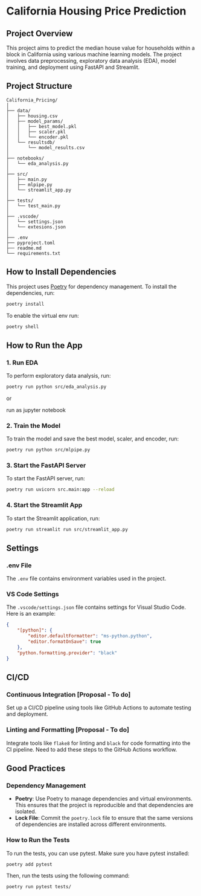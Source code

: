 # California Housing Price Prediction

## Project Overview

This project aims to predict the median house value for households within a block in California using various machine learning models. The project involves data preprocessing, exploratory data analysis (EDA), model training, and deployment using FastAPI and Streamlit.

## Project Structure

```
California_Pricing/
│
├── data/
│   ├── housing.csv
│   ├── model_params/
│   │   ├── best_model.pkl
│   │   ├── scaler.pkl
│   │   └── encoder.pkl
│   └── resultsdb/
│       └── model_results.csv
│
├── notebooks/
│   └── eda_analysis.py
│
├── src/
│   ├── main.py
│   ├── mlpipe.py
│   └── streamlit_app.py
│
├── tests/
│   └── test_main.py
│
├── .vscode/
│   └── settings.json
│   └── extesions.json
│
├── .env
├── pyproject.toml
├── readme.md
└── requirements.txt
```

## How to Install Dependencies

This project uses [Poetry](https://python-poetry.org/) for dependency management. To install the dependencies, run:

```sh
poetry install
```
To enable the virtual env run:
```sh
poetry shell
```
## How to Run the App

### 1. Run EDA

To perform exploratory data analysis, run:

```sh
poetry run python src/eda_analysis.py
```
or 

run as jupyter notebook

### 2. Train the Model

To train the model and save the best model, scaler, and encoder, run:

```sh
poetry run python src/mlpipe.py
```

### 3. Start the FastAPI Server

To start the FastAPI server, run:

```sh
poetry run uvicorn src.main:app --reload
```

### 4. Start the Streamlit App

To start the Streamlit application, run:

```sh
poetry run streamlit run src/streamlit_app.py
```

## Settings

### .env File

The `.env` file contains environment variables used in the project.

### VS Code Settings

The `.vscode/settings.json` file contains settings for Visual Studio Code. Here is an example:

```json
{
    "[python]": {
        "editor.defaultFormatter": "ms-python.python",
        "editor.formatOnSave": true
    },
    "python.formatting.provider": "black"
}
```

## CI/CD

### Continuous Integration [Proposal - To do]

Set up a CI/CD pipeline using tools like GitHub Actions to automate testing and deployment.

### Linting and Formatting [Proposal - To do]

Integrate tools like `flake8` for linting and `black` for code formatting into the CI pipeline. Need to add these steps to the GitHub Actions workflow.

## Good Practices

### Dependency Management

- **Poetry**: Use Poetry to manage dependencies and virtual environments. This ensures that the project is reproducible and that dependencies are isolated.
- **Lock File**: Commit the `poetry.lock` file to ensure that the same versions of dependencies are installed across different environments.

### How to Run the Tests
To run the tests, you can use pytest. Make sure you have pytest installed:
``` sh
poetry add pytest
```

Then, run the tests using the following command:
``` sh
poetry run pytest tests/
```